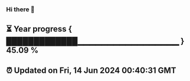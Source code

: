 ### Hi there 👋
⏳ Year progress { █████████████▁▁▁▁▁▁▁▁▁▁▁▁▁▁▁▁▁ } 45.09 %
---
⏰ Updated on Fri, 14 Jun 2024 00:40:31 GMT
---

